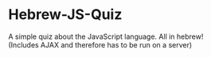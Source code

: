 # Hebrew-JS-Quiz
A simple quiz about the JavaScript language. All in hebrew!
<br/>
(Includes AJAX and therefore has to be run on a server)
